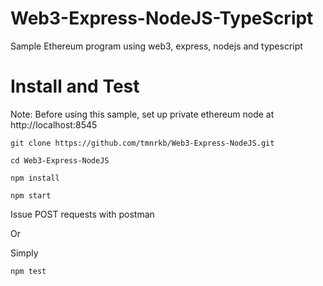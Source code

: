 # Web3-Express-NodeJS-TypeScript
Sample Ethereum program using web3, express, nodejs and typescript

# Install and Test

Note: Before using this sample, set up private ethereum node at http://localhost:8545

```
git clone https://github.com/tmnrkb/Web3-Express-NodeJS.git

cd Web3-Express-NodeJS

npm install

npm start
```

Issue POST requests with postman

Or

Simply
```
npm test
```
